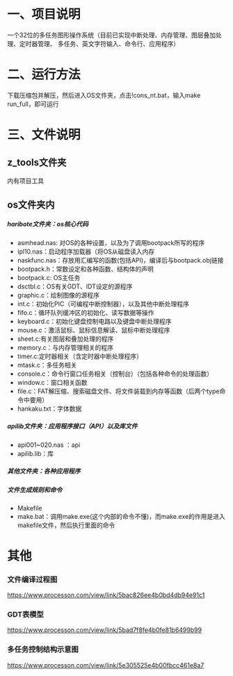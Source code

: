 # 一、项目说明
一个32位的多任务图形操作系统（目前已实现中断处理、内存管理、图层叠加处理、定时器管理、
多任务、英文字符输入、命令行、应用程序）

# 二、运行方法
下载压缩包并解压，然后进入OS文件夹，点击!cons_nt.bat，输入make run_full，即可运行

# 三、文件说明
## z_tools文件夹
内有项目工具

## os文件夹内

##### haribote文件夹：os核心代码

- asmhead.nas: 对OS的各种设置，以及为了调用bootpack所写的程序
- ipl10.nas：启动程序加载器（将OS从磁盘读入内存
- naskfunc.nas：存放用汇编写的函数(包括API)，编译后与bootpack.obj链接
- bootpack.h：常数设定和各种函数、结构体的声明
- bootpack.c:  OS主任务
- dsctbl.c：OS有关GDT、IDT设定的源程序
- graphic.c：绘制图像的源程序
- int.c：初始化PIC（可编程中断控制器），以及其他中断处理程序
- fifo.c：循环队列缓冲区的初始化、读写数据等操作
- keyboard.c：初始化键盘控制电路以及键盘中断处理程序
- mouse.c：激活鼠标、鼠标信息解读、鼠标中断处理程序
- sheet.c:有关图层和叠加处理的程序
- memory.c：与内存管理相关的程序
- timer.c:定时器相关（含定时器中断处理程序）
- mtask.c：多任务相关
- console.c：命令行窗口任务相关（控制台）（包括各种命令的处理函数）
- window.c：窗口相关函数
- file.c：FAT解压缩、搜索磁盘文件、将文件装载到内存等函数（后两个type命令中要用）
- hankaku.txt：字体数据

##### apilib文件夹：应用程序接口（API）以及库文件
- api001~020.nas ：api
- apilib.lib：库

##### 其他文件夹：各种应用程序

##### 文件生成规则和命令
- Makefile
- make.bat：调用make.exe(这个内部的命令不懂)，而make.exe的作用是进入makefile文件，然后执行里面的命令

# 其他
### 文件编译过程图
https://www.processon.com/view/link/5bac826ee4b0bd4db94e91c1
### GDT表模型
https://www.processon.com/view/link/5bad7f8fe4b0fe81b6499b99
### 多任务控制结构示意图
https://www.processon.com/view/link/5e305525e4b00fbcc461e8a7
